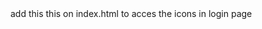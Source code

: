 <link rel="stylesheet" href="https://cdnjs.cloudflare.com/ajax/libs/font-awesome/6.0.0-beta3/css/all.min.css">
add this this on index.html to acces the icons in login page

